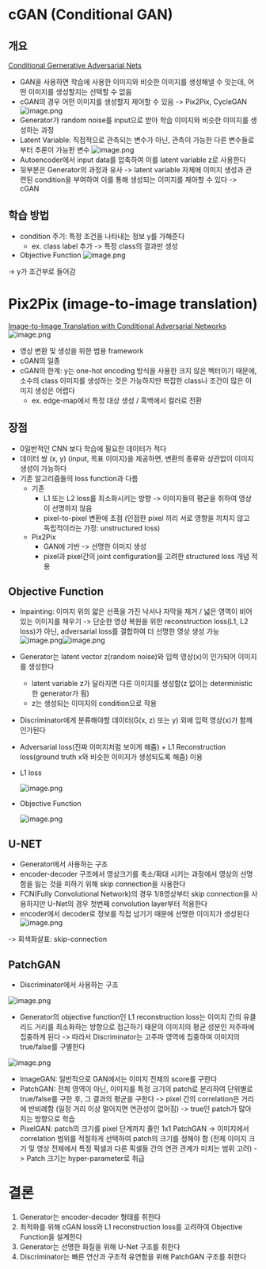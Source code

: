 # cGAN (Conditional GAN)
## 개요
[Conditional Gernerative Adversarial Nets](https://arxiv.org/pdf/1411.1784.pdf)
- GAN을 사용하면 학습에 사용한 이미지와 비슷한 이미지를 생성해낼 수 잇는데, 어떤 이미지를 생성할지는 선택할 수 없음
- cGAN의 경우 어떤 이미지를 생성할지 제어할 수 있음 -> Pix2Pix, CycleGAN
![image.png](https://raw.githubusercontent.com/alstjgg/alstjgg.github.io/master/cGAN_and_Pix2Pix/1.PNG)
- Generator가 random noise를 input으로 받아 학습 이미지와 비슷한 이미지를 생성하는 과정
- Latent Variable: 직접적으로 관측되는 변수가 아닌, 관측이 가능한 다른 변수들로부터 추론이 가능한 변수
![image.png](https://raw.githubusercontent.com/alstjgg/alstjgg.github.io/master/cGAN_and_Pix2Pix/2.PNG)
- Autoencoder에서 input data를 압축하여 이를 latent variable z로 사용한다
- 뒷부분은 Generator의 과정과 유사
-> latent variable 자체에 이미지 생성과 관련된 condition을 부여하여 이를 통해 생성되는 이미지를 제아할 수 있다 -> cGAN
## 학습 방법
- condition 주기: 특정 조건을 나타내는 정보 y를 가해준다
    - ex. class label 추가 -> 특정 class의 결과만 생성
- Objective Function
![image.png](https://raw.githubusercontent.com/alstjgg/alstjgg.github.io/master/cGAN_and_Pix2Pix/3.PNG)

-> y가 조건부로 들어감

# Pix2Pix (image-to-image translation)
[Image-to-Image Translation with Conditional Adversarial Networks](https://arxiv.org/pdf/1611.07004.pdf)
![image.png](https://raw.githubusercontent.com/alstjgg/alstjgg.github.io/master/cGAN_and_Pix2Pix/4.PNG)
- 영상 변환 및 생성을 위한 범용 framework
- cGAN의 일종
- cGAN의 한계: y는 one-hot encoding 방식을 사용한 크지 않은 벡터이기 때문에, 소수의 class 이미지를 생성하는 것은 가능하지만 복잡한 class나 조건이 많은 이미지 생성은 어렵다
    - ex. edge-map에서 특정 대상 생성 / 흑백에서 컬러로 전환
## 장점
- 0일반적인 CNN 보다 학습에 필요한 데이터가 적다
- 데이터 쌍 (x, y) (input, 목표 이미지)을 제공하면, 변환의 종류와 상관없이 이미지 생성이 가능하다
- 기존 알고리즘들의 loss function과 다름
    - 기존
        - L1 또는 L2 loss를 최소화시키는 방향 -> 이미지들의 평균을 취하여 영상이 선명하지 않음
        - pixel-to-pixel 변환에 초점 (인접한 pixel 끼리 서로 영향을 끼치지 않고 독립적이라는 가정: unstructured loss)
    - Pix2Pix
        - GAN에 기반 -> 선명한 이미지 생성
        - pixel과 pixel간의 joint configuration를 고려한 structured loss 개념 적용
## Objective Function
- Inpainting: 이미지 위의 얇은 선폭을 가진 낙서나 자막을 제거 / 넓은 영역이 비어있는 이미지를 채우기
    -> 단순한 영상 복원을 위한 reconstruction loss(L1, L2 loss)가 아닌, adversarial loss를 결합하여 더 선명한 영상 생성 가능
![image.png](https://raw.githubusercontent.com/alstjgg/alstjgg.github.io/master/cGAN_and_Pix2Pix/5.PNG)![image.png](https://raw.githubusercontent.com/alstjgg/alstjgg.github.io/master/cGAN_and_Pix2Pix/6.PNG)
- Generator는 latent vector z(random noise)와 입력 영상(x)이 인가되어 이미지를 생성한다
    - latent variable z가 달라지면 다른 이미지를 생성함(z 없이는 deterministic한 generator가 됨)
    - z는 생성되는 이미지의 condition으로 작용
- Discriminator에게 분류해야할 데이터(G(x, z) 또는 y) 외에 입력 영상(x)가 함께 인가된다
- Adversarial loss(진짜 이미지처럼 보이게 해줌) + L1 Reconstruction loss(ground truth x와 비슷한 이미지가 생성되도록 해줌) 이용
- L1 loss

    ![image.png](https://raw.githubusercontent.com/alstjgg/alstjgg.github.io/master/cGAN_and_Pix2Pix/7.PNG)
- Objective Function

    ![image.png](https://raw.githubusercontent.com/alstjgg/alstjgg.github.io/master/cGAN_and_Pix2Pix/8.PNG)
## U-NET
- Generator에서 사용하는 구조
- encoder-decoder 구조에서 영상크기를 축소/확대 시키는 과정에서 영상의 선명함을 잃는 것을 피하기 위해 skip connection을 사용한다
- FCN(Fully Convolutional Network)의 경우 1/8영상부터 skip connection을 사용하지만 U-Net의 경우 첫번째 convolution layer부터 적용한다
- encoder에서 decoder로 정보를 직접 넘기기 때문에 선명한 이미지가 생성된다
![image.png](https://raw.githubusercontent.com/alstjgg/alstjgg.github.io/master/cGAN_and_Pix2Pix/9.PNG)

-> 회색화살표: skip-connection
## PatchGAN
- Discriminator에서 사용하는 구조

![image.png](https://raw.githubusercontent.com/alstjgg/alstjgg.github.io/master/cGAN_and_Pix2Pix/10.PNG)
- Generator의 objective function인 L1 reconstruction loss는 이미지 간의 유클리드 거리를 최소화하는 방향으로 접근하기 때문의 이미지의 평균 성분인 저주파에 집중하게 된다
    -> 따라서 Discriminator는 고주파 영역에 집중하여 이미지의 true/false를 구별한다
    
![image.png](https://raw.githubusercontent.com/alstjgg/alstjgg.github.io/master/cGAN_and_Pix2Pix/11.PNG)
- ImageGAN: 일반적으로 GAN에서는 이미지 전체의 score를 구한다
- PatchGAN: 전체 영역이 아닌, 이미지를 특정 크기의 patch로 분리하여 단위별로 true/false를 구한 후, 그 결과의 평균을 구한다
    -> pixel 간의 correlation은 거리에 반비례함 (일정 거리 이상 멀어지면 연관성이 없어짐)
    -> true인 patch가 많아지는 방향으로 학습
- PixelGAN: patch의 크기를 pixel 단계까지 줄인 1x1 PatchGAN
-> 이미지에서 correlation 범위를 적절하게 선택하여 patch의 크기를 정해야 함 (전체 이미지 크기 및 영상 전체에서 특정 픽셀과 다른 픽셀들 간의 연관 관계가 미치는 범위 고려)
    -> Patch 크기는 hyper-parameter로 취급

# 결론
1. Generator는 encoder-decoder 형태를 취한다
2. 최적화를 위해 cGAN loss와 L1 reconstruction loss를 고려하여 Objective Function을 설계한다
3. Generator는 선명한 화질을 위해 U-Net 구조를 취한다
4. Discriminator는 빠른 연산과 구조적 유연함을 위해 PatchGAN 구조를 취한다
